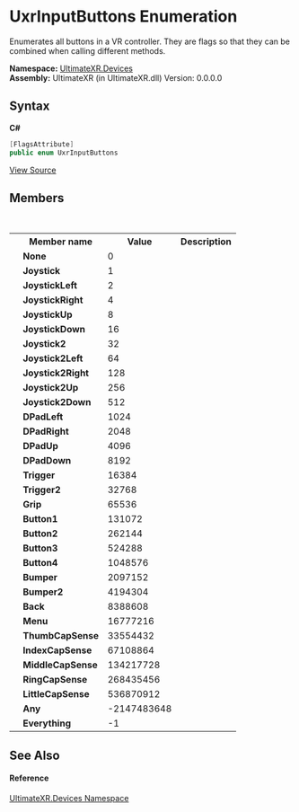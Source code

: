 # UxrInputButtons Enumeration
 

Enumerates all buttons in a VR controller. They are flags so that they can be combined when calling different methods.

**Namespace:**&nbsp;<a href="N_UltimateXR_Devices">UltimateXR.Devices</a><br />**Assembly:**&nbsp;UltimateXR (in UltimateXR.dll) Version: 0.0.0.0

## Syntax

**C#**<br />
``` C#
[FlagsAttribute]
public enum UxrInputButtons
```

<a href="UltimateXR/Scripts/Devices/UxrInputButtons.cs" rel="noopener noreferrer" title="View the source code">View Source</a><br />

## Members
&nbsp;<table><tr><th></th><th>Member name</th><th>Value</th><th>Description</th></tr><tr><td /><td target="F:UltimateXR.Devices.UxrInputButtons.None">**None**</td><td>0</td><td /></tr><tr><td /><td target="F:UltimateXR.Devices.UxrInputButtons.Joystick">**Joystick**</td><td>1</td><td /></tr><tr><td /><td target="F:UltimateXR.Devices.UxrInputButtons.JoystickLeft">**JoystickLeft**</td><td>2</td><td /></tr><tr><td /><td target="F:UltimateXR.Devices.UxrInputButtons.JoystickRight">**JoystickRight**</td><td>4</td><td /></tr><tr><td /><td target="F:UltimateXR.Devices.UxrInputButtons.JoystickUp">**JoystickUp**</td><td>8</td><td /></tr><tr><td /><td target="F:UltimateXR.Devices.UxrInputButtons.JoystickDown">**JoystickDown**</td><td>16</td><td /></tr><tr><td /><td target="F:UltimateXR.Devices.UxrInputButtons.Joystick2">**Joystick2**</td><td>32</td><td /></tr><tr><td /><td target="F:UltimateXR.Devices.UxrInputButtons.Joystick2Left">**Joystick2Left**</td><td>64</td><td /></tr><tr><td /><td target="F:UltimateXR.Devices.UxrInputButtons.Joystick2Right">**Joystick2Right**</td><td>128</td><td /></tr><tr><td /><td target="F:UltimateXR.Devices.UxrInputButtons.Joystick2Up">**Joystick2Up**</td><td>256</td><td /></tr><tr><td /><td target="F:UltimateXR.Devices.UxrInputButtons.Joystick2Down">**Joystick2Down**</td><td>512</td><td /></tr><tr><td /><td target="F:UltimateXR.Devices.UxrInputButtons.DPadLeft">**DPadLeft**</td><td>1024</td><td /></tr><tr><td /><td target="F:UltimateXR.Devices.UxrInputButtons.DPadRight">**DPadRight**</td><td>2048</td><td /></tr><tr><td /><td target="F:UltimateXR.Devices.UxrInputButtons.DPadUp">**DPadUp**</td><td>4096</td><td /></tr><tr><td /><td target="F:UltimateXR.Devices.UxrInputButtons.DPadDown">**DPadDown**</td><td>8192</td><td /></tr><tr><td /><td target="F:UltimateXR.Devices.UxrInputButtons.Trigger">**Trigger**</td><td>16384</td><td /></tr><tr><td /><td target="F:UltimateXR.Devices.UxrInputButtons.Trigger2">**Trigger2**</td><td>32768</td><td /></tr><tr><td /><td target="F:UltimateXR.Devices.UxrInputButtons.Grip">**Grip**</td><td>65536</td><td /></tr><tr><td /><td target="F:UltimateXR.Devices.UxrInputButtons.Button1">**Button1**</td><td>131072</td><td /></tr><tr><td /><td target="F:UltimateXR.Devices.UxrInputButtons.Button2">**Button2**</td><td>262144</td><td /></tr><tr><td /><td target="F:UltimateXR.Devices.UxrInputButtons.Button3">**Button3**</td><td>524288</td><td /></tr><tr><td /><td target="F:UltimateXR.Devices.UxrInputButtons.Button4">**Button4**</td><td>1048576</td><td /></tr><tr><td /><td target="F:UltimateXR.Devices.UxrInputButtons.Bumper">**Bumper**</td><td>2097152</td><td /></tr><tr><td /><td target="F:UltimateXR.Devices.UxrInputButtons.Bumper2">**Bumper2**</td><td>4194304</td><td /></tr><tr><td /><td target="F:UltimateXR.Devices.UxrInputButtons.Back">**Back**</td><td>8388608</td><td /></tr><tr><td /><td target="F:UltimateXR.Devices.UxrInputButtons.Menu">**Menu**</td><td>16777216</td><td /></tr><tr><td /><td target="F:UltimateXR.Devices.UxrInputButtons.ThumbCapSense">**ThumbCapSense**</td><td>33554432</td><td /></tr><tr><td /><td target="F:UltimateXR.Devices.UxrInputButtons.IndexCapSense">**IndexCapSense**</td><td>67108864</td><td /></tr><tr><td /><td target="F:UltimateXR.Devices.UxrInputButtons.MiddleCapSense">**MiddleCapSense**</td><td>134217728</td><td /></tr><tr><td /><td target="F:UltimateXR.Devices.UxrInputButtons.RingCapSense">**RingCapSense**</td><td>268435456</td><td /></tr><tr><td /><td target="F:UltimateXR.Devices.UxrInputButtons.LittleCapSense">**LittleCapSense**</td><td>536870912</td><td /></tr><tr><td /><td target="F:UltimateXR.Devices.UxrInputButtons.Any">**Any**</td><td>-2147483648</td><td /></tr><tr><td /><td target="F:UltimateXR.Devices.UxrInputButtons.Everything">**Everything**</td><td>-1</td><td /></tr></table>

## See Also


#### Reference
<a href="N_UltimateXR_Devices">UltimateXR.Devices Namespace</a><br />